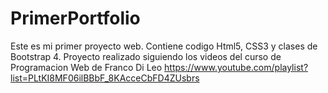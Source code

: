 # PrimerPortfolio
Este es mi primer proyecto web.
Contiene codigo Html5, CSS3 y clases de Bootstrap 4.
Proyecto realizado siguiendo los videos del curso de Programacion Web de Franco Di Leo https://www.youtube.com/playlist?list=PLtKI8MF06ilBBbF_8KAcceCbFD4ZUsbrs